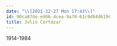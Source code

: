 ```yaml
---
date: "\\[2021-12-27 Mon 17:43\\]"
id: 90ca87de-ed66-4cea-9a70-61c9d84d619c
title: Julio Cortázar
---
```


1914-1984
